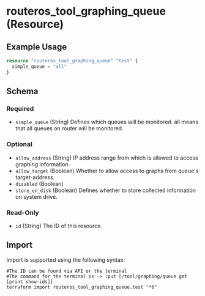 # routeros_tool_graphing_queue (Resource)


## Example Usage
```terraform
resource "routeros_tool_graphing_queue" "test" {
  simple_queue = "all"
}
```

<!-- schema generated by tfplugindocs -->
## Schema

### Required

- `simple_queue` (String) Defines which queues will be monitored. all means that all queues on router will be monitored.

### Optional

- `allow_address` (String) IP address range from which is allowed to access graphing information.
- `allow_target` (Boolean) Whether to allow access to graphs from queue's target-address.
- `disabled` (Boolean)
- `store_on_disk` (Boolean) Defines whether to store collected information on system drive.

### Read-Only

- `id` (String) The ID of this resource.

## Import
Import is supported using the following syntax:
```shell
#The ID can be found via API or the terminal
#The command for the terminal is -> :put [/tool/graphing/queue get [print show-ids]]
terraform import routeros_tool_graphing_queue.test "*0"
```
